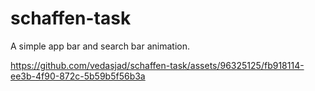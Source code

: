 # schaffen-task

A simple app bar and search bar animation.

https://github.com/vedasjad/schaffen-task/assets/96325125/fb918114-ee3b-4f90-872c-5b59b5f56b3a


